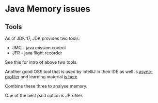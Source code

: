 # Java Memory issues

## Tools

As of JDK 17, JDK provides two tools:

- JMC - java mission control
- JFR - java flight recorder

See this for intro of above two tools.

Another good OSS tool that is used by intelliJ in their IDE as well is [async-profiler](https://github.com/async-profiler/async-profiler) 
and learning material [is here](https://www.youtube.com/playlist?list=PLNCLTEx3B8h4Yo_WvKWdLvI9mj1XpTKBr)

Combine these three to analyse memory. 

One of the best paid option is JProfiler.
